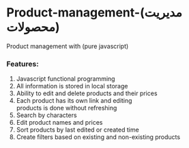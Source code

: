 # Product-management-(مدیریت محصولات)
Product management with (pure javascript)

<summary><h3>Features:</h3></summary>
<ol>
  <li><a>Javascript functional programming</a></li>
  <li><a>All information is stored in local storage</a></li>
  <li>
    <a>Ability to edit and delete products and their prices</a>
  </li>

  <li>
    <a
      >Each product has its own link and editing <br />
      products is done without refreshing</a
    >
  </li>

  <li>
    <a>Search by characters</a>
  </li>
  <li>
    <a>Edit product names and prices</a>
  </li>
  <li>
    <a>Sort products by last edited or created time</a>
  </li>
  <li>
    <a>Create filters based on existing and non-existing products</a>
  </li>
</ol>

